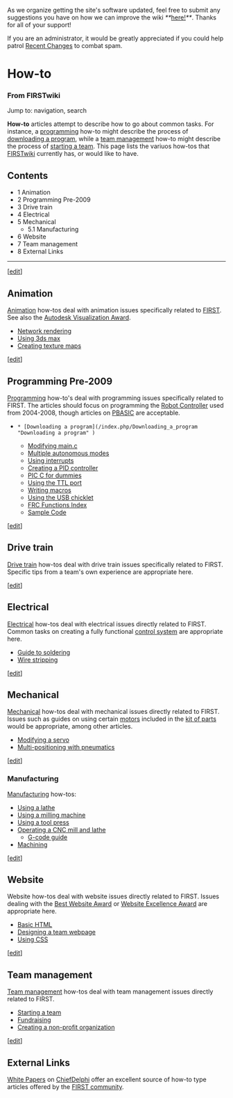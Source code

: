 As we organize getting the site's software updated, feel free to submit any
suggestions you have on how we can improve the wiki
_**_[here!](/index.php/User:Hallry/Suggestions "User:Hallry/Suggestions"
)_**_. Thanks for all of your support!

If you are an administrator, it would be greatly appreciated if you could help
patrol [Recent Changes](/index.php/Special:Recentchanges
"Special:Recentchanges" ) to combat spam.

# How-to

### From FIRSTwiki

Jump to: navigation, search

**How-to** articles attempt to describe how to go about common tasks. For instance, a [programming](/index.php/Programming "Programming" ) how-to might describe the process of [downloading a program](/index.php/Downloading_a_program "Downloading a program" ), while a [team management](/index.php/Team_management "Team management" ) how-to might describe the process of [starting a team](/index.php/Starting_a_team "Starting a team" ). This page lists the variuos how-tos that [FIRSTwiki](/index.php/FIRSTwiki "FIRSTwiki" ) currently has, or would like to have. 

## Contents

  * 1 Animation
  * 2 Programming Pre-2009
  * 3 Drive train
  * 4 Electrical
  * 5 Mechanical
    * 5.1 Manufacturing
  * 6 Website
  * 7 Team management
  * 8 External Links  
---  
  
[[edit](/index.php?title=How-to&action=edit&section=1 "Edit section:
Animation" )]

## Animation

[Animation](/index.php/Animation "Animation" ) how-tos deal with animation
issues specifically related to [FIRST](/index.php/FIRST "FIRST" ). See also
the [Autodesk Visualization Award](/index.php/Autodesk_Visualization_Award
"Autodesk Visualization Award" ).

  * [Network rendering](/index.php/Network_rendering "Network rendering" )
  * [Using 3ds max](/index.php?title=Using_3ds_max&action=edit "Using 3ds max" )
  * [Creating texture maps](/index.php/Creating_texture_maps "Creating texture maps" )

[[edit](/index.php?title=How-to&action=edit&section=2 "Edit section:
Programming Pre-2009" )]

## Programming Pre-2009

[Programming](/index.php/Programming "Programming" ) how-to's deal with
programming issues specifically related to FIRST. The articles should focus on
programming the [Robot
Controller](/index.php?title=Robot_Controller_%282007%29&action=edit "Robot
Controller \(2007\)" ) used from 2004-2008, though articles on
[PBASIC](/index.php/PBASIC "PBASIC" ) are acceptable.

  *     * [Downloading a program](/index.php/Downloading_a_program "Downloading a program" )
    * [Modifying main.c](/index.php?title=Modifying_main.c&action=edit "Modifying main.c" )
    * [Multiple autonomous modes](/index.php/Multiple_autonomous_modes "Multiple autonomous modes" )
    * [Using interrupts](/index.php/Using_interrupts "Using interrupts" )
    * [Creating a PID controller](/index.php/Creating_a_PID_controller "Creating a PID controller" )
    * [PIC C for dummies](/index.php?title=PIC_C_for_dummies&action=edit "PIC C for dummies" )
    * [Using the TTL port](/index.php?title=Using_the_TTL_port&action=edit "Using the TTL port" )
    * [Writing macros](/index.php/Writing_macros "Writing macros" )
    * [Using the USB chicklet](/index.php/Using_the_USB_chicklet "Using the USB chicklet" )
    * [FRC Functions Index](/index.php?title=FRC_Functions_Index&action=edit "FRC Functions Index" )
    * [Sample Code](/index.php/Sample_Code "Sample Code" )

[[edit](/index.php?title=How-to&action=edit&section=3 "Edit section: Drive
train" )]

## Drive train

[Drive train](/index.php/Drive_train "Drive train" ) how-tos deal with drive
train issues specifically related to FIRST. Specific tips from a team's own
experience are appropriate here.

[[edit](/index.php?title=How-to&action=edit&section=4 "Edit section:
Electrical" )]

## Electrical

[Electrical](/index.php/Electronics_and_circuitry "Electronics and circuitry"
) how-tos deal with electrical issues directly related to FIRST. Common tasks
on creating a fully functional [control system](/index.php/Control_system
"Control system" ) are appropriate here.

  * [Guide to soldering](/index.php/Guide_to_soldering "Guide to soldering" )
  * [Wire stripping](/index.php/Wire_stripping "Wire stripping" )

[[edit](/index.php?title=How-to&action=edit&section=5 "Edit section:
Mechanical" )]

## Mechanical

[Mechanical](/index.php/Mechanical_processes_and_tools "Mechanical processes
and tools" ) how-tos deal with mechanical issues directly related to FIRST.
Issues such as guides on using certain [motors](/index.php/Motors "Motors" )
included in the [kit of parts](/index.php/Kit_of_parts "Kit of parts" ) would
be appropriate, among other articles.

  * [Modifying a servo](/index.php/Modifying_a_servo "Modifying a servo" )
  * [Multi-positioning with pneumatics](/index.php?title=Multi-positioning_with_pneumatics&action=edit "Multi-positioning with pneumatics" )

[[edit](/index.php?title=How-to&action=edit&section=6 "Edit section:
Manufacturing" )]

### Manufacturing

[Manufacturing](/index.php/Manufacturing "Manufacturing" ) how-tos:

  * [Using a lathe](/index.php/Using_a_lathe "Using a lathe" )
  * [Using a milling machine](/index.php?title=Using_a_milling_machine&action=edit "Using a milling machine" )
  * [Using a tool press](/index.php?title=Using_a_tool_press&action=edit "Using a tool press" )
  * [Operating a CNC mill and lathe](/index.php?title=Operating_a_CNC_mill_and_lathe&action=edit "Operating a CNC mill and lathe" )
    * [G-code guide](/index.php?title=G-code_guide&action=edit "G-code guide" )
  * [Machining](/index.php/Machining "Machining" )

[[edit](/index.php?title=How-to&action=edit&section=7 "Edit section: Website"
)]

## Website

Website how-tos deal with website issues directly related to FIRST. Issues
dealing with the [Best Website Award](/index.php/Best_Website_Award "Best
Website Award" ) or [Website Excellence
Award](/index.php/Website_Excellence_Award "Website Excellence Award" ) are
appropriate here.

  * [Basic HTML](/index.php/Basic_HTML "Basic HTML" )
  * [Designing a team webpage](/index.php/Designing_a_team_webpage "Designing a team webpage" )
  * [Using CSS](/index.php/Using_CSS "Using CSS" )

[[edit](/index.php?title=How-to&action=edit&section=8 "Edit section: Team
management" )]

## Team management

[Team management](/index.php/Team_management "Team management" ) how-tos deal
with team management issues directly related to FIRST.

  * [Starting a team](/index.php/Starting_a_team "Starting a team" )
  * [Fundraising](/index.php/Fundraising "Fundraising" )
  * [Creating a non-profit organization](/index.php/Creating_a_non-profit_organization "Creating a non-profit organization" )

[[edit](/index.php?title=How-to&action=edit&section=9 "Edit section: External
Links" )]

## External Links

[White Papers](http://www.chiefdelphi.com/forums/papers.php?
"http://www.chiefdelphi.com/forums/papers.php?" ) on
[ChiefDelphi](/index.php/ChiefDelphi "ChiefDelphi" ) offer an excellent source
of how-to type articles offered by the [FIRST
community](/index.php/FIRST_community "FIRST community" ).

